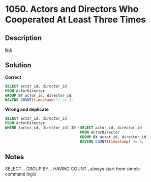 # 1050. Actors and Directors Who Cooperated At Least Three Times

## Description

[link](https://leetcode.com/problems/actors-and-directors-who-cooperated-at-least-three-times/)


## Solution

**Correct**

```SQL
SELECT actor_id, director_id
FROM ActorDirector
GROUP BY actor_id, director_id
HAVING COUNT(timestamp/*) >= 3;
```
**Wrong and deplicate** 

```sql
SELECT actor_id, director_id
FROM ActorDirector
WHERE (actor_id, director_id) IN (SELECT actor_id, director_id
                                  FROM ActorDirector
                                  GROUP BY actor_id, director_id
                                  HAVING COUNT(timestamp) >= 3;
```
## Notes
SELECT... GROUP BY... HAVING COUNT , always start from simple command logic
